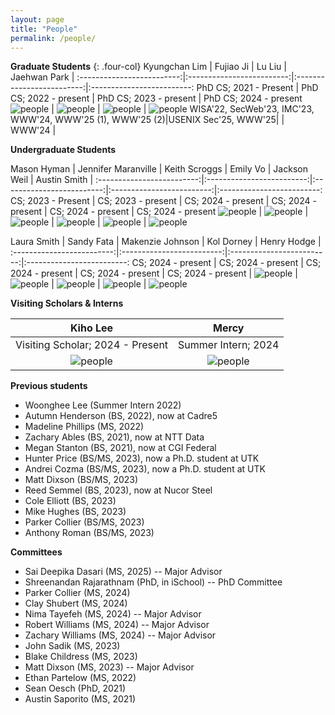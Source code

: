 ```yaml
---
layout: page
title: "People"
permalink: /people/
---
```

**Graduate Students**
{: .four-col}
 Kyungchan Lim             |  Fujiao Ji           | Lu Liu  |  Jaehwan Park |
:-------------------------:|:-------------------------:|:-------------------------:|:-------------------------:
 PhD CS; 2021 - Present | PhD CS; 2022 - present | PhD CS; 2023 - present | PhD CS; 2024 - present
![people](../assets/images/kyungchan.png)  |  ![people](../assets/images/fujiao-ji.png) | ![people](../assets/images/lu-liu.jpg) | ![people](../assets/images/jaehwan.png) 
<span class="publication-list">WISA'22, SecWeb'23, IMC'23, WWW'24, WWW'25 (1), WWW'25 (2)</span>|<span class="publication-list">USENIX Sec'25, WWW'25</span>| | WWW'24 |

**Undergraduate Students**  

 Mason Hyman             |  Jennifer Maranville      | Keith Scroggs | Emily Vo |   Jackson Weil   |  Austin Smith |
:-------------------------:|:-------------------------:|:-------------------------:|:-------------------------:|:-------------------------:
 CS; 2023 - Present | CS; 2023 - present | CS; 2024 - present | CS; 2024 - present | CS; 2024 - present | CS; 2024 - present 
![people](../assets/hacker.png)  |  ![people](../assets/images/jen.jpg) | ![people](../assets/images/keith.jpg) | ![people](../assets/images/emily.jpeg) | ![people](../assets/images/jackson.jpg) | ![people](../assets/images/austin.jpg)

Laura Smith | Sandy Fata | Makenzie Johnson | Kol Dorney | Henry Hodge  |
:-------------------------:|:-------------------------:|:-------------------------:|:-------------------------:
CS; 2024 - present | CS; 2024 - present | CS; 2024 - present | CS; 2024 - present | CS; 2024 - present | 
![people](../assets/images/laura.jpg) | ![people](../assets/images/sandy.jpg) | ![people](../assets/images/makenzie.jpg) | ![people](../assets/images/kol.jpg) | ![people](../assets/images/henry.jpg)

**Visiting Scholars & Interns**  

 Kiho Lee             |    Mercy                   |
 :-------------------------:|:-------------------------:
 Visiting Scholar; 2024 - Present | Summer Intern; 2024 |
![people](../assets/hacker.png)  | ![people](../assets/images/mercy.jpg)


**Previous students**
- Woonghee Lee (Summer Intern 2022)
- Autumn Henderson (BS, 2022), now at Cadre5
- Madeline Phillips (MS, 2022)
- Zachary Ables (BS, 2021), now at NTT Data
- Megan Stanton (BS, 2021), now at CGI Federal
- Hunter Price (BS/MS, 2023), now a Ph.D. student at UTK
- Andrei Cozma (BS/MS, 2023), now a Ph.D. student at UTK
- Matt Dixson (BS/MS, 2023)
- Reed Semmel (BS, 2023), now at Nucor Steel
- Cole Elliott (BS,  2023)
- Mike Hughes (BS, 2023)
- Parker Collier (BS/MS, 2023)
- Anthony Roman (BS/MS, 2023)

**Committees**
- Sai Deepika Dasari (MS, 2025) -- Major Advisor
- Shreenandan Rajarathnam (PhD, in iSchool) -- PhD Committee 
- Parker Collier (MS, 2024)
- Clay Shubert (MS, 2024)
- Nima Tayefeh (MS, 2024) -- Major Advisor
- Robert Williams (MS, 2024) -- Major Advisor
- Zachary Williams (MS, 2024) -- Major Advisor
- John Sadik (MS, 2023)
- Blake Childress (MS, 2023)
- Matt Dixson (MS, 2023) -- Major Advisor
- Ethan Partelow (MS, 2022)
- Sean Oesch (PhD, 2021)
- Austin Saporito (MS, 2021)

